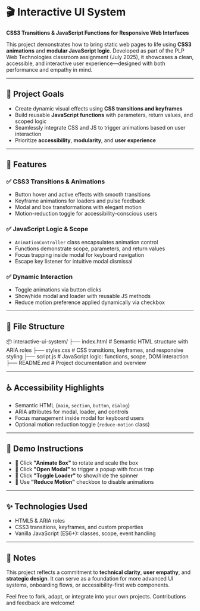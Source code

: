 # 🎬 Interactive UI System  
**CSS3 Transitions & JavaScript Functions for Responsive Web Interfaces**

This project demonstrates how to bring static web pages to life using **CSS3 animations** and **modular JavaScript logic**. Developed as part of the PLP Web Technologies classroom assignment (July 2025), it showcases a clean, accessible, and interactive user experience—designed with both performance and empathy in mind.

---

## 🚀 Project Goals

- Create dynamic visual effects using **CSS transitions and keyframes**
- Build reusable **JavaScript functions** with parameters, return values, and scoped logic
- Seamlessly integrate CSS and JS to trigger animations based on user interaction
- Prioritize **accessibility**, **modularity**, and **user experience**

---

## 🧩 Features

### ✅ CSS3 Transitions & Animations
- Button hover and active effects with smooth transitions
- Keyframe animations for loaders and pulse feedback
- Modal and box transformations with elegant motion
- Motion-reduction toggle for accessibility-conscious users

### ✅ JavaScript Logic & Scope
- `AnimationController` class encapsulates animation control
- Functions demonstrate scope, parameters, and return values
- Focus trapping inside modal for keyboard navigation
- Escape key listener for intuitive modal dismissal

### ✅ Dynamic Interaction
- Toggle animations via button clicks
- Show/hide modal and loader with reusable JS methods
- Reduce motion preference applied dynamically via checkbox

---

## 📁 File Structure
📦 interactive-ui-system/
├── index.html         # Semantic HTML structure with ARIA roles
├── styles.css         # CSS transitions, keyframes, and responsive styling
├── script.js          # JavaScript logic: functions, scope, DOM interaction
├── README.md          # Project documentation and overview

---

## ♿ Accessibility Highlights

- Semantic HTML (`main`, `section`, `button`, `dialog`)
- ARIA attributes for modal, loader, and controls
- Focus management inside modal for keyboard users
- Optional motion reduction toggle (`reduce-motion` class)

---

## 🧪 Demo Instructions

- 🎯 Click **"Animate Box"** to rotate and scale the box
- 🎯 Click **"Open Modal"** to trigger a popup with focus trap
- 🎯 Click **"Toggle Loader"** to show/hide the spinner
- 🎯 Use **"Reduce Motion"** checkbox to disable animations

---

## ✨ Technologies Used

- HTML5 & ARIA roles
- CSS3 transitions, keyframes, and custom properties
- Vanilla JavaScript (ES6+): classes, scope, event handling

---

## 📌 Notes

This project reflects a commitment to **technical clarity**, **user empathy**, and **strategic design**. It can serve as a foundation for more advanced UI systems, onboarding flows, or accessibility-first web components.

Feel free to fork, adapt, or integrate into your own projects. Contributions and feedback are welcome!

